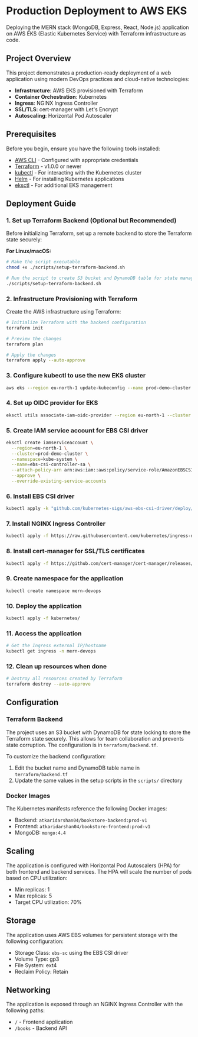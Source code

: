 # Production Deployment to AWS EKS

Deploying the MERN stack (MongoDB, Express, React, Node.js) application on AWS EKS (Elastic Kubernetes Service) with Terraform infrastructure as code.

## Project Overview

This project demonstrates a production-ready deployment of a web application using modern DevOps practices and cloud-native technologies:

- **Infrastructure**: AWS EKS provisioned with Terraform
- **Container Orchestration**: Kubernetes
- **Ingress**: NGINX Ingress Controller
- **SSL/TLS**: cert-manager with Let's Encrypt
- **Autoscaling**: Horizontal Pod Autoscaler

## Prerequisites

Before you begin, ensure you have the following tools installed:

- [AWS CLI](https://aws.amazon.com/cli/) - Configured with appropriate credentials
- [Terraform](https://www.terraform.io/downloads.html) - v1.0.0 or newer
- [kubectl](https://kubernetes.io/docs/tasks/tools/) - For interacting with the Kubernetes cluster
- [Helm](https://helm.sh/docs/intro/install/) - For installing Kubernetes applications
- [eksctl](https://eksctl.io/installation/) - For additional EKS management

## Deployment Guide

### 1. Set up Terraform Backend (Optional but Recommended)

Before initializing Terraform, set up a remote backend to store the Terraform state securely:

**For Linux/macOS:**
```bash
# Make the script executable
chmod +x ./scripts/setup-terraform-backend.sh

# Run the script to create S3 bucket and DynamoDB table for state management
./scripts/setup-terraform-backend.sh
```

### 2. Infrastructure Provisioning with Terraform

Create the AWS infrastructure using Terraform:

```bash
# Initialize Terraform with the backend configuration
terraform init

# Preview the changes
terraform plan

# Apply the changes
terraform apply --auto-approve
```

### 3. Configure kubectl to use the new EKS cluster

```bash
aws eks --region eu-north-1 update-kubeconfig --name prod-demo-cluster
```

### 4. Set up OIDC provider for EKS

```bash
eksctl utils associate-iam-oidc-provider --region eu-north-1 --cluster prod-demo-cluster --approve
```

### 5. Create IAM service account for EBS CSI driver

```bash
eksctl create iamserviceaccount \
  --region=eu-north-1 \
  --cluster=prod-demo-cluster \
  --namespace=kube-system \
  --name=ebs-csi-controller-sa \
  --attach-policy-arn arn:aws:iam::aws:policy/service-role/AmazonEBSCSIDriverPolicy \
  --approve \
  --override-existing-service-accounts
```

### 6. Install EBS CSI driver

```bash
kubectl apply -k "github.com/kubernetes-sigs/aws-ebs-csi-driver/deploy/kubernetes/overlays/stable/ecr/?ref=release-1.11"
```

### 7. Install NGINX Ingress Controller

```bash
kubectl apply -f https://raw.githubusercontent.com/kubernetes/ingress-nginx/main/deploy/static/provider/cloud/deploy.yaml
```

### 8. Install cert-manager for SSL/TLS certificates

```bash
kubectl apply -f https://github.com/cert-manager/cert-manager/releases/download/v1.12.0/cert-manager.yaml
```

### 9. Create namespace for the application

```bash
kubectl create namespace mern-devops
```

### 10. Deploy the application

```bash
kubectl apply -f kubernetes/
```

### 11. Access the application

```bash
# Get the Ingress external IP/hostname
kubectl get ingress -n mern-devops
```

### 12. Clean up resources when done

```bash
# Destroy all resources created by Terraform
terraform destroy --auto-approve
```

## Configuration

### Terraform Backend

The project uses an S3 bucket with DynamoDB for state locking to store the Terraform state securely. This allows for team collaboration and prevents state corruption. The configuration is in `terraform/backend.tf`.

To customize the backend configuration:
1. Edit the bucket name and DynamoDB table name in `terraform/backend.tf`
2. Update the same values in the setup scripts in the `scripts/` directory

### Docker Images

The Kubernetes manifests reference the following Docker images:

- Backend: `atkaridarshan04/bookstore-backend:prod-v1`
- Frontend: `atkaridarshan04/bookstore-frontend:prod-v1`
- MongoDB: `mongo:4.4`

## Scaling

The application is configured with Horizontal Pod Autoscalers (HPA) for both frontend and backend services. The HPA will scale the number of pods based on CPU utilization:

- Min replicas: 1
- Max replicas: 5
- Target CPU utilization: 70%

## Storage

The application uses AWS EBS volumes for persistent storage with the following configuration:

- Storage Class: `ebs-sc` using the EBS CSI driver
- Volume Type: gp3
- File System: ext4
- Reclaim Policy: Retain

## Networking

The application is exposed through an NGINX Ingress Controller with the following paths:

- `/` - Frontend application
- `/books` - Backend API